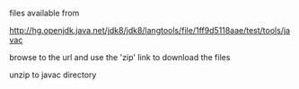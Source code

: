 files available from

http://hg.openjdk.java.net/jdk8/jdk8/langtools/file/1ff9d5118aae/test/tools/javac

browse to the url and use the 'zip' link to download the files

unzip to javac directory
